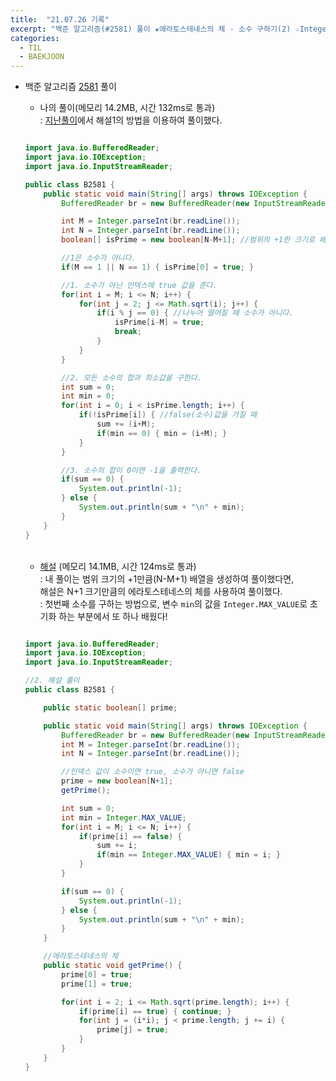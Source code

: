 ```yaml
---
title:  "21.07.26 기록"
excerpt: "백준 알고리즘(#2581) 풀이 ★에라토스테네스의 체 - 소수 구하기(2) ☆Integer.MAX_VALUE"
categories:
  - TIL
  - BAEKJOON
---
```



+ 백준 알고리즘 [2581](https://www.acmicpc.net/problem/2581) 풀이

  + 나의 풀이(메모리 14.2MB, 시간 132ms로 통과) <br/>
    : [지난풀이](https://liv660.github.io/til/baekjoon/210723/)에서 해설1의 방법을 이용하여 풀이했다.<br/>

  ```java

  import java.io.BufferedReader;
  import java.io.IOException;
  import java.io.InputStreamReader;

  public class B2581 {
      public static void main(String[] args) throws IOException {
          BufferedReader br = new BufferedReader(new InputStreamReader(System.in));

          int M = Integer.parseInt(br.readLine());
          int N = Integer.parseInt(br.readLine());
          boolean[] isPrime = new boolean[N-M+1]; //범위의 +1한 크기로 배열을 선언한다.

          //1은 소수가 아니다.
          if(M == 1 || N == 1) { isPrime[0] = true; }

          //1. 소수가 아닌 인덱스에 true 값을 준다.
          for(int i = M; i <= N; i++) {
              for(int j = 2; j <= Math.sqrt(i); j++) {
                  if(i % j == 0) { //나누어 떨어질 때 소수가 아니다.
                      isPrime[i-M] = true;
                      break;
                  }
              }
          }

          //2. 모든 소수의 합과 최소값을 구한다.
          int sum = 0;
          int min = 0;
          for(int i = 0; i < isPrime.length; i++) {
              if(!isPrime[i]) { //false(소수)값을 가질 때
                  sum += (i+M);
                  if(min == 0) { min = (i+M); }
              }
          }

          //3. 소수의 합이 0이면 -1을 출력한다.
          if(sum == 0) {
              System.out.println(-1);
          } else {
              System.out.println(sum + "\n" + min);
          }
      }
  }
  ```

  <br>

   + [해설](https://st-lab.tistory.com/83) (메모리 14.1MB, 시간 124ms로 통과) <br/>
     : 내 풀이는 범위 크기의 +1만큼(N-M+1) 배열을 생성하여 풀이했다면,<br> 해설은 N+1 크기만큼의 에라토스테네스의 체를 사용하여 풀이했다.<br>
     : 첫번째 소수를 구하는 방법으로, 변수 `min`의 값을 `Integer.MAX_VALUE`로 초기화 하는 부분에서 또 하나 배웠다!


   ```java

   import java.io.BufferedReader;
   import java.io.IOException;
   import java.io.InputStreamReader;

   //2. 해설 풀이
   public class B2581 {

       public static boolean[] prime;

       public static void main(String[] args) throws IOException {
           BufferedReader br = new BufferedReader(new InputStreamReader(System.in));
           int M = Integer.parseInt(br.readLine());
           int N = Integer.parseInt(br.readLine());

           //인덱스 값이 소수이면 true, 소수가 아니면 false
           prime = new boolean[N+1];
           getPrime();

           int sum = 0;
           int min = Integer.MAX_VALUE;
           for(int i = M; i <= N; i++) {
               if(prime[i] == false) {
                   sum += i;
                   if(min == Integer.MAX_VALUE) { min = i; }
               }
           }

           if(sum == 0) {
               System.out.println(-1);
           } else {
               System.out.println(sum + "\n" + min);
           }
       }

       //에라토스테네스의 체
       public static void getPrime() {
           prime[0] = true;
           prime[1] = true;

           for(int i = 2; i <= Math.sqrt(prime.length); i++) {
               if(prime[i] == true) { continue; }
               for(int j = (i*i); j < prime.length; j += i) {
                   prime[j] = true;
               }
           }
       }
   }
   ```
